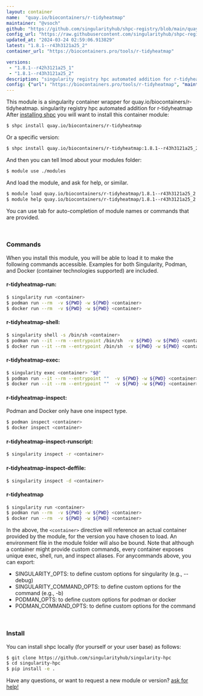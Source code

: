 ```yaml
---
layout: container
name:  "quay.io/biocontainers/r-tidyheatmap"
maintainer: "@vsoch"
github: "https://github.com/singularityhub/shpc-registry/blob/main/quay.io/biocontainers/r-tidyheatmap/container.yaml"
config_url: "https://raw.githubusercontent.com/singularityhub/shpc-registry/main/quay.io/biocontainers/r-tidyheatmap/container.yaml"
updated_at: "2024-03-24 02:59:06.913829"
latest: "1.8.1--r43h3121a25_2"
container_url: "https://biocontainers.pro/tools/r-tidyheatmap"

versions:
 - "1.8.1--r42h3121a25_1"
 - "1.8.1--r43h3121a25_2"
description: "singularity registry hpc automated addition for r-tidyheatmap"
config: {"url": "https://biocontainers.pro/tools/r-tidyheatmap", "maintainer": "@vsoch", "description": "singularity registry hpc automated addition for r-tidyheatmap", "latest": {"1.8.1--r43h3121a25_2": "sha256:94a741e6a2220c0ca2ee7698b5f479ed96cb5c19d6acbdc9ecff282c6eaff4bb"}, "tags": {"1.8.1--r42h3121a25_1": "sha256:d1ad44848753d459dfca2871b05a69a4988585f6f10faac4a0c06d09af1f526e", "1.8.1--r43h3121a25_2": "sha256:94a741e6a2220c0ca2ee7698b5f479ed96cb5c19d6acbdc9ecff282c6eaff4bb"}, "docker": "quay.io/biocontainers/r-tidyheatmap"}
---
```


This module is a singularity container wrapper for quay.io/biocontainers/r-tidyheatmap.
singularity registry hpc automated addition for r-tidyheatmap
After [installing shpc](#install) you will want to install this container module:


```bash
$ shpc install quay.io/biocontainers/r-tidyheatmap
```

Or a specific version:

```bash
$ shpc install quay.io/biocontainers/r-tidyheatmap:1.8.1--r43h3121a25_2
```

And then you can tell lmod about your modules folder:

```bash
$ module use ./modules
```

And load the module, and ask for help, or similar.

```bash
$ module load quay.io/biocontainers/r-tidyheatmap/1.8.1--r43h3121a25_2
$ module help quay.io/biocontainers/r-tidyheatmap/1.8.1--r43h3121a25_2
```

You can use tab for auto-completion of module names or commands that are provided.

<br>

### Commands

When you install this module, you will be able to load it to make the following commands accessible.
Examples for both Singularity, Podman, and Docker (container technologies supported) are included.

#### r-tidyheatmap-run:

```bash
$ singularity run <container>
$ podman run --rm  -v ${PWD} -w ${PWD} <container>
$ docker run --rm  -v ${PWD} -w ${PWD} <container>
```

#### r-tidyheatmap-shell:

```bash
$ singularity shell -s /bin/sh <container>
$ podman run --it --rm --entrypoint /bin/sh  -v ${PWD} -w ${PWD} <container>
$ docker run --it --rm --entrypoint /bin/sh  -v ${PWD} -w ${PWD} <container>
```

#### r-tidyheatmap-exec:

```bash
$ singularity exec <container> "$@"
$ podman run --it --rm --entrypoint ""  -v ${PWD} -w ${PWD} <container> "$@"
$ docker run --it --rm --entrypoint ""  -v ${PWD} -w ${PWD} <container> "$@"
```

#### r-tidyheatmap-inspect:

Podman and Docker only have one inspect type.

```bash
$ podman inspect <container>
$ docker inspect <container>
```

#### r-tidyheatmap-inspect-runscript:

```bash
$ singularity inspect -r <container>
```

#### r-tidyheatmap-inspect-deffile:

```bash
$ singularity inspect -d <container>
```



#### r-tidyheatmap

```bash
$ singularity run <container>
$ podman run --rm  -v ${PWD} -w ${PWD} <container>
$ docker run --rm  -v ${PWD} -w ${PWD} <container>
```


In the above, the `<container>` directive will reference an actual container provided
by the module, for the version you have chosen to load. An environment file in the
module folder will also be bound. Note that although a container
might provide custom commands, every container exposes unique exec, shell, run, and
inspect aliases. For anycommands above, you can export:

 - SINGULARITY_OPTS: to define custom options for singularity (e.g., --debug)
 - SINGULARITY_COMMAND_OPTS: to define custom options for the command (e.g., -b)
 - PODMAN_OPTS: to define custom options for podman or docker
 - PODMAN_COMMAND_OPTS: to define custom options for the command

<br>

### Install

You can install shpc locally (for yourself or your user base) as follows:

```bash
$ git clone https://github.com/singularityhub/singularity-hpc
$ cd singularity-hpc
$ pip install -e .
```

Have any questions, or want to request a new module or version? [ask for help!](https://github.com/singularityhub/singularity-hpc/issues)